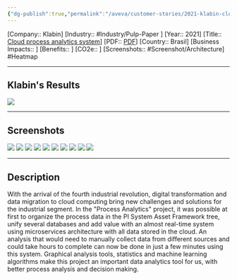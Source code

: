 ```yaml
---
{"dg-publish":true,"permalink":"/aveva/customer-stories/2021-klabin-cloud-process-analytics-system/"}
---
```


[Company:: Klabin]
[Industry:: #Industry/Pulp-Paper ]
[Year:: 2021]
[Title:: [Cloud process analytics system](https://resources.osisoft.com/presentations/cloud-process-analytics-system/)]
[PDF:: [PDF](https://cdn.osisoft.com/osi/presentations/2021-aveva-pi-world/UC21NA-D2MM080-Klabin-Bonicenha-Cloud-process-analytics-system.pdf)]
[Country:: Brasil]
[Business Impacts:: ]
[Benefits:: ]
[CO2e:: ]
[Screenshots:: #Screenshot/Architecture] 
#Heatmap

---
## Klabin's Results
![](https://i.imgur.com/Rd3yoTo.png)

---
## Screenshots
![](https://i.imgur.com/pRbVrnW.png)
![](https://i.imgur.com/Ea0QD1P.png)
![](https://i.imgur.com/ci1IGfQ.png)
![](https://i.imgur.com/xLSUYqZ.png)
![](https://i.imgur.com/DE8r3dK.png)
![](https://i.imgur.com/ez0D1U2.png)
![](https://i.imgur.com/3KBtTrA.png)
![](https://i.imgur.com/Ug04k8u.png)
![](https://i.imgur.com/eZZVZ6O.png)
![](https://i.imgur.com/PHBtP5r.png)

---
## Description
With the arrival of the fourth industrial revolution, digital transformation and data migration to cloud computing bring new challenges and solutions for the industrial segment. In the "Process Analytics" project, it was possible at first to organize the process data in the PI System Asset Framework tree, unify several databases and add value with an almost real-time system using microservices architecture with all data stored in the cloud. An analysis that would need to manually collect data from different sources and could take hours to complete can now be done in just a few minutes using this system. Graphical analysis tools, statistics and machine learning algorithms make this project an important data analytics tool for us, with better process analysis and decision making.